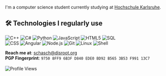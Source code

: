 I'm a computer science student currently studying at [Hochschule Karlsruhe](https://h-ka.de). 

## 🛠️ Technologies I regularly use
![C++](https://img.shields.io/badge/-C++-333333?style=flat&logo=cplusplus)
![C#](https://img.shields.io/badge/-CS-333333?style=flat&logo=sharp)
![Python](https://img.shields.io/badge/-Python-333333?style=flat&logo=python)
![JavaScript](https://img.shields.io/badge/-JavaScript-333333?style=flat&logo=javascript)
![HTML5](https://img.shields.io/badge/-HTML5-333333?style=flat&logo=html5)
![SQL](https://img.shields.io/badge/-SQL-333333?style=flat&logo=PostgreSQL)<br>
![CSS](https://img.shields.io/badge/-CSS-333333?style=flat&logo=css)
![Angular](https://img.shields.io/badge/-Angular-333333?style=flat&logo=angular)
![Node.js](https://img.shields.io/badge/-Node.js-333333?style=flat&logo=node.js)
![Git](https://img.shields.io/badge/-Git-333333?style=flat&logo=git)
![Linux](https://img.shields.io/badge/-Linux-333333?style=flat&logo=linux)
![Shell](https://img.shields.io/badge/-Shell_Automation-333333?style=flat&logo=zsh)

**Reach me at**: [schasch@disroot.org](mailto:schasch@disroot.org) <br>
**PGP Fingerprint**: `9750 8FF9 6B3F D840 EDE0 BD92 B565 3B53 F991 13C7` <br><br>
![Profile Views](https://komarev.com/ghpvc/?username=JakobKohler&color=blue)
